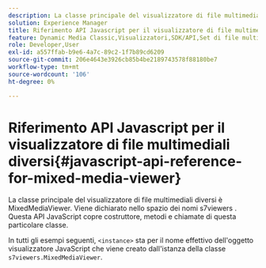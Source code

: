 ```yaml
---
description: La classe principale del visualizzatore di file multimediali diversi è MixedMediaViewer. Viene dichiarato nello spazio dei nomi s7viewers . Questa API JavaScript copre costruttore, metodi e chiamate di questa particolare classe.
solution: Experience Manager
title: Riferimento API Javascript per il visualizzatore di file multimediali diversi
feature: Dynamic Media Classic,Visualizzatori,SDK/API,Set di file multimediali diversi
role: Developer,User
exl-id: a557ffab-b9e6-4a7c-89c2-1f7b89cd6209
source-git-commit: 206e4643e3926cb85b4be2189743578f88180be7
workflow-type: tm+mt
source-wordcount: '106'
ht-degree: 0%

---
```


# Riferimento API Javascript per il visualizzatore di file multimediali diversi{#javascript-api-reference-for-mixed-media-viewer}

La classe principale del visualizzatore di file multimediali diversi è MixedMediaViewer. Viene dichiarato nello spazio dei nomi s7viewers . Questa API JavaScript copre costruttore, metodi e chiamate di questa particolare classe.

In tutti gli esempi seguenti, `<instance>` sta per il nome effettivo dell&#39;oggetto visualizzatore JavaScript che viene creato dall&#39;istanza della classe `s7viewers.MixedMediaViewer`.
